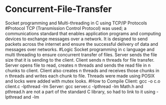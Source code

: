 # Concurrent-File-Transfer
Socket programming and Multi-threading in C using TCP/IP Protocols
#Protocol
TCP (Transmission Control Protocol) was used; a communications standard that enables application
programs and computing devices to exchange messages over a network. It is designed to send packets
across the internet and ensure the successful delivery of data and messages over networks.
#Logic
Socket programming in c language and multi threading to ensure concurrent transfer of files.
Server sends the file size that it is sending to the client. Client sends n threads for file transfer. Server
opens file to read, creates n threads and sends the read file in n chunks to client. Client also creates n
threads and receives those chunks in n threads and writes each chunk to file.
Threads were made using POSIX and locks were added with mutex looks.
#How to Compile
Client: gcc -o c.o client.c -lpthread -lm
Server: gcc server.c -lpthread -lm
Math.h and pthread.h are not a part of the standard C library, so had to link to it using -lpthread and -lm
